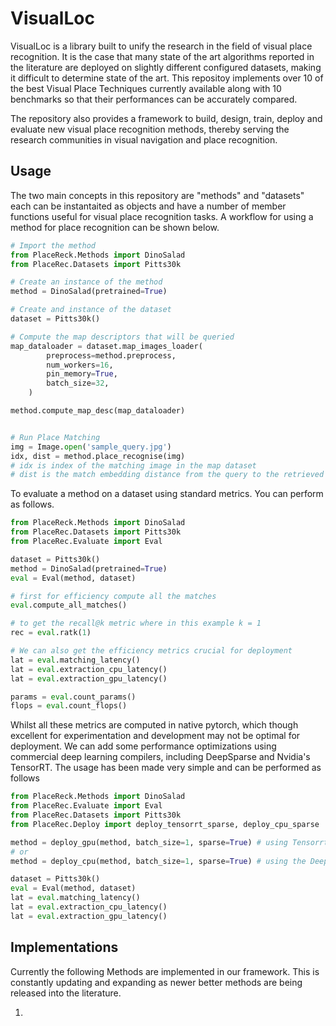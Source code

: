 # VisualLoc

VisualLoc is a library built to unify the research in the field of visual place recognition.
It is the case that many state of the art algorithms reported in the literature are deployed
on slightly different configured datasets, making it difficult to determine state of the art. 
This repositoy implements over 10 of the best Visual Place Techniques currently available along 
with 10 benchmarks so that their performances can be accurately compared. 

The repository also provides a framework to build, design, train, deploy and evaluate new 
visual place recognition methods, thereby serving the research communities in visual navigation 
and place recognition.



## Usage 
The two main concepts in this repository are "methods" and "datasets" each can be instantaited 
as objects and have a number of member functions useful for visual place recognition tasks.
A workflow for using a method for place recognition can be shown below. 


```python
# Import the method
from PlaceReck.Methods import DinoSalad
from PlaceRec.Datasets import Pitts30k

# Create an instance of the method
method = DinoSalad(pretrained=True)

# Create and instance of the dataset
dataset = Pitts30k()

# Compute the map descriptors that will be queried 
map_dataloader = dataset.map_images_loader(
        preprocess=method.preprocess,
        num_workers=16,
        pin_memory=True,
        batch_size=32,
    )

method.compute_map_desc(map_dataloader)


# Run Place Matching 
img = Image.open('sample_query.jpg')
idx, dist = method.place_recognise(img)
# idx is index of the matching image in the map dataset 
# dist is the match embedding distance from the query to the retrieved match
```

To evaluate a method on a dataset using standard metrics. You can 
perform as follows. 

```python
from PlaceReck.Methods import DinoSalad
from PlaceRec.Datasets import Pitts30k
from PlaceRec.Evaluate import Eval

dataset = Pitts30k()
method = DinoSalad(pretrained=True)
eval = Eval(method, dataset)

# first for efficiency compute all the matches 
eval.compute_all_matches()

# to get the recall@k metric where in this example k = 1
rec = eval.ratk(1)

# We can also get the efficiency metrics crucial for deployment 
lat = eval.matching_latency()
lat = eval.extraction_cpu_latency()
lat = eval.extraction_gpu_latency()

params = eval.count_params()
flops = eval.count_flops()
```

Whilst all these metrics are computed in native pytorch, which 
though excellent for experimentation and development may not 
be optimal for deployment. We can add some performance optimizations 
using commercial deep learning compilers, including DeepSparse 
and Nvidia's TensorRT. The usage has been made very simple and can 
be performed as follows 


```python
from PlaceReck.Methods import DinoSalad
from PlaceRec.Evaluate import Eval
from PlaceRec.Datasets import Pitts30k
from PlaceRec.Deploy import deploy_tensorrt_sparse, deploy_cpu_sparse

method = deploy_gpu(method, batch_size=1, sparse=True) # using Tensorrt backend
# or 
method = deploy_cpu(method, batch_size=1, sparse=True) # using the DeepSparse backend

dataset = Pitts30k()
eval = Eval(method, dataset)
lat = eval.matching_latency()
lat = eval.extraction_cpu_latency()
lat = eval.extraction_gpu_latency()
```


## Implementations 
Currently the following Methods are implemented in our framework. This is constantly updating and expanding as newer better methods are being released into the literature.

1. 



